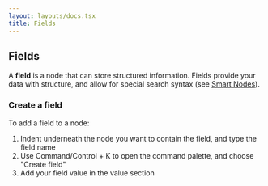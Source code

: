 ```yaml
---
layout: layouts/docs.tsx
title: Fields
---
```

## Fields

A **field** is a node that can store structured information. Fields provide your data with structure, and allow for special search syntax (see [Smart Nodes](#smart-nodes)).

### Create a field

To add a field to a node:
1. Indent underneath the node you want to contain the field, and type the field name
2. Use Command/Control + K to open the command palette, and choose "Create field"
3. Add your field value in the value section